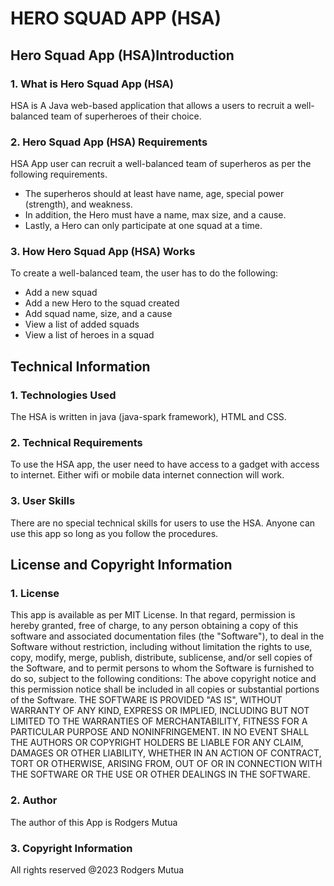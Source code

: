 # HERO SQUAD APP (HSA)

## Hero Squad App (HSA)Introduction

### 1. What is Hero Squad App (HSA)
HSA is A Java web-based application that allows a users to recruit a well-balanced team of superheroes of their choice.
 
 ### 2. Hero Squad App (HSA) Requirements
 HSA App user can recruit a well-balanced team of superheros as per the following requirements.
  * The superheros should at least have name, age, special power (strength), and weakness. 
 * In addition, the Hero must have a name,  max size, and a cause. 
 * Lastly, a Hero can only participate at one squad at a time. 
 
 ### 3. How Hero Squad App (HSA) Works
 
To create a well-balanced team, the user has to do the following: 
* Add a new squad
* Add a new Hero to the squad created
* Add squad name, size, and a cause
* View a list of added squads
* View a list of heroes in a squad

## Technical Information

### 1. Technologies Used
The HSA is written in java (java-spark framework), HTML and CSS.

### 2. Technical Requirements 
To use the HSA app, the user need to have access to a gadget with access to internet. 
Either wifi or mobile data internet connection will work. 

### 3. User Skills
There are no special technical skills for users to use the HSA. 
Anyone can use this app so long as you follow the procedures. 
 
 
 ## License and Copyright Information
 
 ### 1. License
 This app is available as per MIT License. In that regard, permission is hereby granted, free of charge, to any person obtaining a copy of this software and associated documentation files (the "Software"), to deal in the Software without restriction, including without limitation the rights to use, copy, modify, merge, publish, distribute, sublicense, and/or sell copies of the Software, and to permit persons to whom the Software is furnished to do so, subject to the following conditions:
 The above copyright notice and this permission notice shall be included in all copies or substantial portions of the Software.
  THE SOFTWARE IS PROVIDED "AS IS", WITHOUT WARRANTY OF ANY KIND, EXPRESS OR IMPLIED, INCLUDING BUT NOT LIMITED TO THE WARRANTIES OF MERCHANTABILITY, FITNESS FOR A PARTICULAR PURPOSE AND NONINFRINGEMENT. IN NO EVENT SHALL THE AUTHORS OR COPYRIGHT HOLDERS BE LIABLE FOR ANY CLAIM, DAMAGES OR OTHER LIABILITY, WHETHER IN AN ACTION OF CONTRACT, TORT OR OTHERWISE, ARISING FROM, OUT OF OR IN CONNECTION WITH THE SOFTWARE OR THE USE OR OTHER DEALINGS IN THE SOFTWARE.
 
 ### 2. Author
 The author of this App is Rodgers Mutua
 
 ### 3. Copyright Information
 All rights reserved @2023 Rodgers Mutua
 
 
 